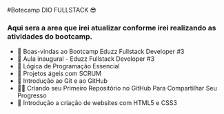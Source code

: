 #Botecamp DIO FULLSTACK :sunglasses:

### Aqui sera a area que irei atualizar conforme irei realizando as atividades do bootcamp.

 - :brain: Boas-vindas ao Bootcamp Eduzz Fullstack Developer #3
 - :brain: Aula inaugural - Eduzz Fullstack Developer #3
 - :brain: Lógica de Programação Essencial
 - :brain: Projetos ágeis com SCRUM
 - :brain: Introdução ao Git e ao GitHub
 - :technologist: Criando seu Primeiro Repositório no GitHub Para Compartilhar Seu Progresso
 - :brain: Introdução a criação de websites com HTML5 e CSS3


